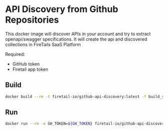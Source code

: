 # API Discovery from Github Repositories

This docker image will discover APIs in your account and try to extract openapi/swagger specifications. It will create the api and discovered collections in FireTails SaaS Platform

Required:
  - GitHub token
  - Firetail app token



## Build

```BASH
docker build --rm -t firetail-io/github-api-discovery:latest -f build_setup/Dockerfile .
```



## Run

```BASH
docker run --rm -e GH_TOKEN=${GH_TOKEN} firetail-io/github-api-discovery:latest
```